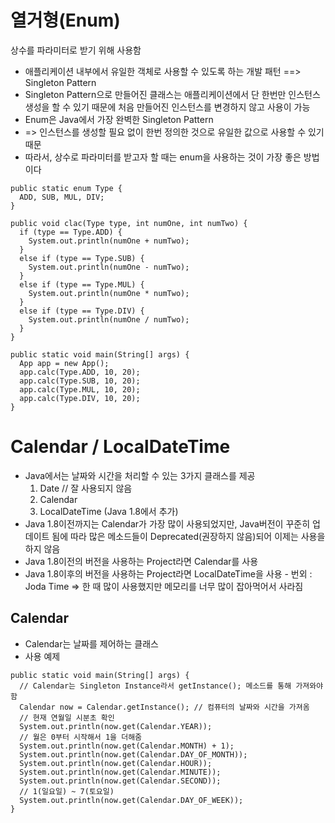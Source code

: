 # 열거형(Enum)
상수를 파라미터로 받기 위해 사용함
- 애플리케이션 내부에서 유일한 객체로 사용할 수 있도록 하는 개발 패턴 ==> Singleton Pattern
- Singleton Pattern으로 만들어진 클래스는 애플리케이션에서 단 한번만 인스턴스 생성을 할 수 있기 때문에 처음 만들어진 인스턴스를 변경하지 않고 사용이 가능
- Enum은 Java에서 가장 완벽한 Singleton Pattern
- => 인스턴스를 생성할 필요 없이 한번 정의한 것으로 유일한 값으로 사용할 수 있기 때문
- 따라서, 상수로 파라미터를 받고자 할 때는 enum을 사용하는 것이 가장 좋은 방법이다
```
public static enum Type {
  ADD, SUB, MUL, DIV;
}

public void clac(Type type, int numOne, int numTwo) {
  if (type == Type.ADD) {
    System.out.println(numOne + numTwo);
  }
  else if (type == Type.SUB) {
    System.out.println(numOne - numTwo);
  }
  else if (type == Type.MUL) {
    System.out.println(numOne * numTwo);
  }
  else if (type == Type.DIV) {
    System.out.println(numOne / numTwo);
  }
}

public static void main(String[] args) {
  App app = new App();
  app.calc(Type.ADD, 10, 20);
  app.calc(Type.SUB, 10, 20);
  app.calc(Type.MUL, 10, 20);
  app.calc(Type.DIV, 10, 20);
}
```
# Calendar / LocalDateTime
- Java에서는 날짜와 시간을 처리할 수 있는 3가지 클래스를 제공
    1. Date // 잘 사용되지 않음
    2. Calendar
    3. LocalDateTime (Java 1.8에서 추가)
- Java 1.8이전까지는 Calendar가 가장 많이 사용되었지만, Java버전이 꾸준히 업데이트 됨에 따라 많은 메소드들이 Deprecated(권장하지 않음)되어 이제는 사용을 하지 않음
- Java 1.8이전의 버전을 사용하는 Project라면 Calendar를 사용
- Java 1.8이후의 버전을 사용하는 Project라면 LocalDateTime을 사용
      - 번외 : Joda Time => 한 때 많이 사용했지만 메모리를 너무 많이 잡아먹어서 사라짐
## Calendar
- Calendar는 날짜를 제어하는 클래스
- 사용 예제
```
public static void main(String[] args) {
  // Calendar는 Singleton Instance라서 getInstance(); 메소드를 통해 가져와야 함
  Calendar now = Calendar.getInstance(); // 컴퓨터의 날짜와 시간을 가져옴
  // 현재 연월일 시분초 확인
  System.out.println(now.get(Calendar.YEAR));
  // 월은 0부터 시작해서 1을 더해줌
  System.out.println(now.get(Calendar.MONTH) + 1);
  System.out.println(now.get(Calendar.DAY_OF_MONTH));
  System.out.println(now.get(Calendar.HOUR));
  System.out.println(now.get(Calendar.MINUTE));
  System.out.println(now.get(Calendar.SECOND));
  // 1(일요일) ~ 7(토요일)
  System.out.println(now.get(Calendar.DAY_OF_WEEK));
}
```
